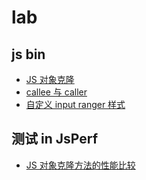 # lab

## js bin

- [ JS 对象克隆 ](http://jsbin.com/hudoke/2/edit)
- [ callee 与 caller ](http://jsbin.com/miqok/7/edit)
- [自定义 input ranger 样式](http://jsbin.com/pavuvi/2)

## 测试 in JsPerf

- [JS 对象克隆方法的性能比较](http://jsperf.com/clone-object-ways)
